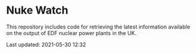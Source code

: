 # Nuke Watch

This repository includes code for retrieving the latest information available on the output of EDF nuclear power plants in the UK.

Last updated: 2021-05-30 12:32